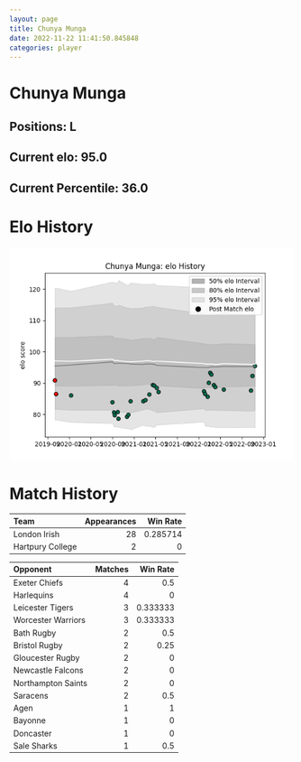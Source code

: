 ```yaml
---  
layout: page  
title: Chunya Munga  
date: 2022-11-22 11:41:50.845848  
categories: player  
---
```

# Chunya Munga

## Positions: L

## Current elo: 95.0

## Current Percentile: 36.0

# Elo History


![elo history](history_ChunyaMunga.png)
# Match History


| Team             |   Appearances |   Win Rate |
|:-----------------|--------------:|-----------:|
| London Irish     |            28 |   0.285714 |
| Hartpury College |             2 |   0        |

| Opponent           |   Matches |   Win Rate |
|:-------------------|----------:|-----------:|
| Exeter Chiefs      |         4 |   0.5      |
| Harlequins         |         4 |   0        |
| Leicester Tigers   |         3 |   0.333333 |
| Worcester Warriors |         3 |   0.333333 |
| Bath Rugby         |         2 |   0.5      |
| Bristol Rugby      |         2 |   0.25     |
| Gloucester Rugby   |         2 |   0        |
| Newcastle Falcons  |         2 |   0        |
| Northampton Saints |         2 |   0        |
| Saracens           |         2 |   0.5      |
| Agen               |         1 |   1        |
| Bayonne            |         1 |   0        |
| Doncaster          |         1 |   0        |
| Sale Sharks        |         1 |   0.5      |